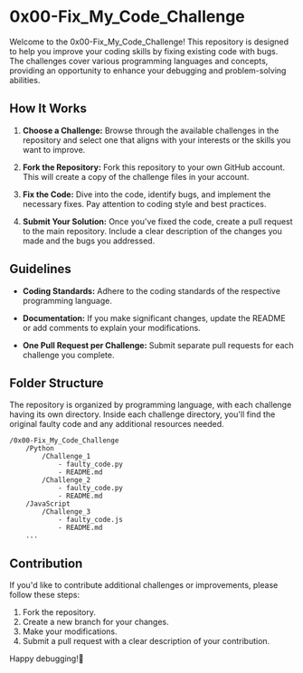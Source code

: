 # 0x00-Fix_My_Code_Challenge

Welcome to the 0x00-Fix_My_Code_Challenge! This repository is designed to help you improve your coding skills by fixing existing code with bugs. The challenges cover various programming languages and concepts, providing an opportunity to enhance your debugging and problem-solving abilities.

## How It Works

1. **Choose a Challenge:** Browse through the available challenges in the repository and select one that aligns with your interests or the skills you want to improve.

2. **Fork the Repository:** Fork this repository to your own GitHub account. This will create a copy of the challenge files in your account.

3. **Fix the Code:** Dive into the code, identify bugs, and implement the necessary fixes. Pay attention to coding style and best practices.

4. **Submit Your Solution:** Once you've fixed the code, create a pull request to the main repository. Include a clear description of the changes you made and the bugs you addressed.

## Guidelines

- **Coding Standards:** Adhere to the coding standards of the respective programming language.
  
- **Documentation:** If you make significant changes, update the README or add comments to explain your modifications.

- **One Pull Request per Challenge:** Submit separate pull requests for each challenge you complete.

## Folder Structure

The repository is organized by programming language, with each challenge having its own directory. Inside each challenge directory, you'll find the original faulty code and any additional resources needed.

```
/0x00-Fix_My_Code_Challenge
    /Python
        /Challenge_1
            - faulty_code.py
            - README.md
        /Challenge_2
            - faulty_code.py
            - README.md
    /JavaScript
        /Challenge_3
            - faulty_code.js
            - README.md
    ...
```

## Contribution

If you'd like to contribute additional challenges or improvements, please follow these steps:

1. Fork the repository.
2. Create a new branch for your changes.
3. Make your modifications.
4. Submit a pull request with a clear description of your contribution.

Happy debugging!🚀
